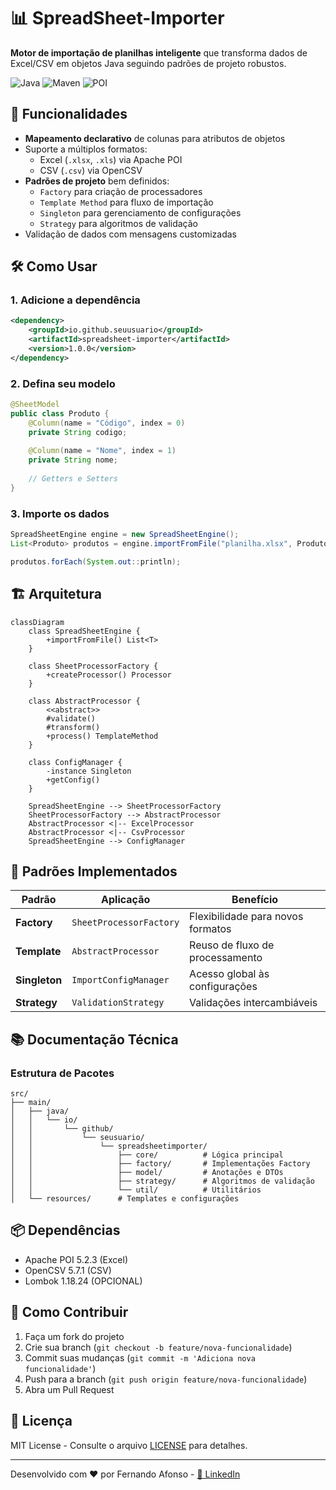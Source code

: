 # 📊 SpreadSheet-Importer

**Motor de importação de planilhas inteligente** que transforma dados de Excel/CSV em objetos Java seguindo padrões de projeto robustos.

![Java](https://img.shields.io/badge/Java-17%2B-blue)
![Maven](https://img.shields.io/badge/Maven-3.8%2B-orange)
![POI](https://img.shields.io/badge/Apache_POI-5.2%2B-red)

## 🌟 Funcionalidades

- **Mapeamento declarativo** de colunas para atributos de objetos
- Suporte a múltiplos formatos:
  - Excel (`.xlsx`, `.xls`) via Apache POI
  - CSV (`.csv`) via OpenCSV
- **Padrões de projeto** bem definidos:
  - `Factory` para criação de processadores
  - `Template Method` para fluxo de importação
  - `Singleton` para gerenciamento de configurações
  - `Strategy` para algoritmos de validação
- Validação de dados com mensagens customizadas

## 🛠 Como Usar

### 1. Adicione a dependência

```xml
<dependency>
    <groupId>io.github.seuusuario</groupId>
    <artifactId>spreadsheet-importer</artifactId>
    <version>1.0.0</version>
</dependency>
```

### 2. Defina seu modelo

```java
@SheetModel
public class Produto {
    @Column(name = "Código", index = 0)
    private String codigo;
    
    @Column(name = "Nome", index = 1)
    private String nome;
    
    // Getters e Setters
}
```

### 3. Importe os dados

```java
SpreadSheetEngine engine = new SpreadSheetEngine();
List<Produto> produtos = engine.importFromFile("planilha.xlsx", Produto.class);

produtos.forEach(System.out::println);
```

## 🏗 Arquitetura

```mermaid
classDiagram
    class SpreadSheetEngine {
        +importFromFile() List<T>
    }
    
    class SheetProcessorFactory {
        +createProcessor() Processor
    }
    
    class AbstractProcessor {
        <<abstract>>
        #validate()
        #transform()
        +process() TemplateMethod
    }
    
    class ConfigManager {
        -instance Singleton
        +getConfig()
    }
    
    SpreadSheetEngine --> SheetProcessorFactory
    SheetProcessorFactory --> AbstractProcessor
    AbstractProcessor <|-- ExcelProcessor
    AbstractProcessor <|-- CsvProcessor
    SpreadSheetEngine --> ConfigManager
```

## 🚀 Padrões Implementados

| Padrão          | Aplicação                          | Benefício                           |
|-----------------|------------------------------------|-------------------------------------|
| **Factory**     | `SheetProcessorFactory`            | Flexibilidade para novos formatos   |
| **Template**    | `AbstractProcessor`                | Reuso de fluxo de processamento     |
| **Singleton**   | `ImportConfigManager`              | Acesso global às configurações      |
| **Strategy**    | `ValidationStrategy`               | Validações intercambiáveis          |

## 📚 Documentação Técnica

### Estrutura de Pacotes

```
src/
├── main/
│   ├── java/
│   │   └── io/
│   │       └── github/
│   │           └── seusuario/
│   │               └── spreadsheetimporter/
│   │                   ├── core/          # Lógica principal
│   │                   ├── factory/       # Implementações Factory
│   │                   ├── model/         # Anotações e DTOs
│   │                   ├── strategy/      # Algoritmos de validação
│   │                   └── util/          # Utilitários
│   └── resources/      # Templates e configurações
```

## 📦 Dependências

- Apache POI 5.2.3 (Excel)
- OpenCSV 5.7.1 (CSV)
- Lombok 1.18.24 (OPCIONAL)

## 🤝 Como Contribuir

1. Faça um fork do projeto
2. Crie sua branch (`git checkout -b feature/nova-funcionalidade`)
3. Commit suas mudanças (`git commit -m 'Adiciona nova funcionalidade'`)
4. Push para a branch (`git push origin feature/nova-funcionalidade`)
5. Abra um Pull Request

## 📝 Licença

MIT License - Consulte o arquivo [LICENSE](LICENSE) para detalhes.

---

Desenvolvido com ❤️ por Fernando Afonso - [🔗 LinkedIn](https://www.linkedin.com/in/fernando-afonso-de-souza-dias-6b3206171/)